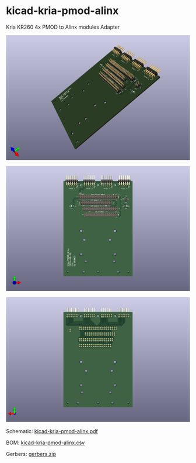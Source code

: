 # kicad-kria-pmod-alinx
Kria KR260 4x PMOD to Alinx modules Adapter


![alt text](kicad-kria-pmod-alinx_3d.png)

![alt text](kicad-kria-pmod-alinx_top.png)

![alt text](kicad-kria-pmod-alinx_bot.png)

Schematic:
[kicad-kria-pmod-alinx.pdf](kicad-kria-pmod-alinx.pdf)

BOM:
[kicad-kria-pmod-alinx.csv](kicad-kria-pmod-alinx.csv)

Gerbers:
[gerbers.zip](https://github.com/s59mz/kicad-kria-pmod-alinx/raw/main/gerbers.zip)
